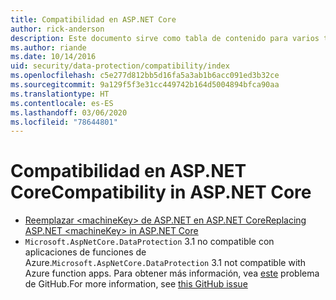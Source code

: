 ```yaml
---
title: Compatibilidad en ASP.NET Core
author: rick-anderson
description: Este documento sirve como tabla de contenido para varios temas de compatibilidad de protección de datos de ASP.NET Core.
ms.author: riande
ms.date: 10/14/2016
uid: security/data-protection/compatibility/index
ms.openlocfilehash: c5e277d812bb5d16fa5a3ab1b6acc091ed3b32ce
ms.sourcegitcommit: 9a129f5f3e31cc449742b164d5004894bfca90aa
ms.translationtype: HT
ms.contentlocale: es-ES
ms.lasthandoff: 03/06/2020
ms.locfileid: "78644801"
---
```

# <a name="compatibility-in-aspnet-core"></a><span data-ttu-id="9a8ab-103">Compatibilidad en ASP.NET Core</span><span class="sxs-lookup"><span data-stu-id="9a8ab-103">Compatibility in ASP.NET Core</span></span>

* [<span data-ttu-id="9a8ab-104">Reemplazar \<machineKey> de ASP.NET en ASP.NET Core</span><span class="sxs-lookup"><span data-stu-id="9a8ab-104">Replacing ASP.NET \<machineKey> in ASP.NET Core</span></span>](xref:security/data-protection/compatibility/replacing-machinekey)
* <span data-ttu-id="9a8ab-105">`Microsoft.AspNetCore.DataProtection` 3.1 no compatible con aplicaciones de funciones de Azure.</span><span class="sxs-lookup"><span data-stu-id="9a8ab-105">`Microsoft.AspNetCore.DataProtection` 3.1 not compatible with Azure function apps.</span></span> <span data-ttu-id="9a8ab-106">Para obtener más información, vea [este](https://github.com/Azure/azure-functions-host/issues/5447) problema de GitHub.</span><span class="sxs-lookup"><span data-stu-id="9a8ab-106">For more information, see [this GitHub issue](https://github.com/Azure/azure-functions-host/issues/5447)</span></span>
